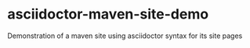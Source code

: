 asciidoctor-maven-site-demo
===========================

Demonstration of a maven site using asciidoctor syntax for its site pages
